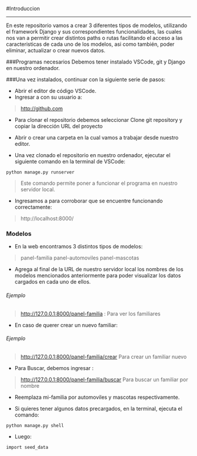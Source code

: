 #Introduccion
                
----

En este repositorio vamos a crear 3 diferentes tipos de modelos, utilizando el framework Django y sus correspondientes funcionalidades, las cuales nos van a permitir crear distintos paths o rutas facilitando el acceso a las caracteristicas de cada uno de los modelos, asi como también, poder eliminar, actualizar o crear nuevos datos.

###Programas necesarios
Debemos tener instalado VSCode, git y Django en nuestro ordenador.

###Una vez instalados, continuar con la siguiente serie de pasos:
                
- Abrir el editor de código VSCode.
- Ingresar a con su usuario a: 

>http://github.com

- Para clonar el repositorio debemos seleccionar Clone git repository y copiar la dirección URL del proyecto

- Abrir o crear una carpeta en la cual vamos a trabajar desde nuestro editor.

- Una vez clonado el repositorio en nuestro ordenador, ejecutar el siguiente comando en la terminal de VSCode:

 `python manage.py runserver`

>Este comando permite poner a funcionar el programa en nuestro servidor local.

- Ingresamos a para corroborar que se encuentre funcionando correctamente: 

> http://localhost:8000/

### Modelos
- En la web encontramos 3 distintos tipos de modelos: 

>panel-familia 
panel-automoviles 
panel-mascotas

- Agrega al final de la URL de nuestro servidor local los nombres de los modelos mencionados anteriormente para poder visualizar los datos cargados en cada uno de ellos. 

 ###### Ejemplo
>http://127.0.0.1:8000/panel-familia : Para ver los familiares

- En caso de querer crear un nuevo familiar:
 ###### Ejemplo
>http://127.0.0.1:8000/panel-familia/crear Para crear un familiar nuevo 

- Para Buscar, debemos ingresar :

>http://127.0.0.1:8000/panel-familia/buscar Para buscar un familiar por nombre

- Reemplaza mi-familia por automoviles y mascotas respectivamente.

- Si quieres tener algunos datos precargados, en la terminal, ejecuta el comando:

 `python manage.py shell`

- Luego:

 `import seed_data`


                

